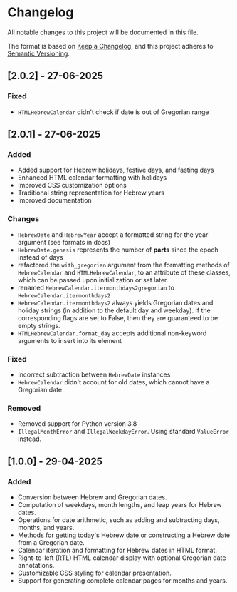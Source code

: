 # Changelog

All notable changes to this project will be documented in this file.

The format is based on [Keep a Changelog](https://keepachangelog.com/en/1.1.0/),
and this project adheres to [Semantic Versioning](https://semver.org/spec/v2.0.0.html).


## [2.0.2] - 27-06-2025

### Fixed

- `HTMLHebrewCalendar` didn't check if date is out of Gregorian range

## [2.0.1] - 27-06-2025

### Added

- Added support for Hebrew holidays, festive days, and fasting days
- Enhanced HTML calendar formatting with holidays
- Improved CSS customization options
- Traditional string representation for Hebrew years
- Improved documentation

### Changes

- `HebrewDate` and `HebrewYear` accept a formatted string for the year argument (see formats in docs)
- `HebrewDate.genesis` represents the number of **parts** since the epoch instead of days
- refactored the `with_gregorian` argument from the formatting methods of `HebrewCalendar` and `HTMLHebrewCalendar`,
  to an attribute of these classes, which can be passed upon initialization or set later.
- renamed `HebrewCalendar.itermonthdays2gregorian` to `HebrewCalendar.itermonthdays2`
- `HebrewCalendar.itermonthdays2` always yields Gregorian dates and holiday strings
  (in addition to the default day and weekday). If the corresponding flags are set to False, 
  then they are guaranteed to be empty strings.
- `HTMLHebrewCalendar.format_day` accepts additional non-keyword arguments to insert into its element

### Fixed

- Incorrect subtraction between `HebrewDate` instances
- `HebrewCalendar` didn't account for old dates, which cannot have a Gregorian date


### Removed

- Removed support for Python version 3.8
- `IllegalMonthError` and `IllegalWeekdayError`. Using standard `ValueError` instead.

## [1.0.0] - 29-04-2025

### Added

- Conversion between Hebrew and Gregorian dates.
- Computation of weekdays, month lengths, and leap years for Hebrew dates.
- Operations for date arithmetic, such as adding and subtracting days, months, and years.
- Methods for getting today's Hebrew date or constructing a Hebrew date from a Gregorian date.
- Calendar iteration and formatting for Hebrew dates in HTML format.
- Right-to-left (RTL) HTML calendar display with optional Gregorian date annotations.
- Customizable CSS styling for calendar presentation.
- Support for generating complete calendar pages for months and years.
